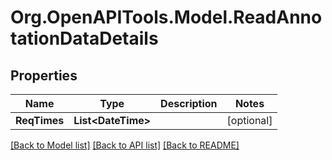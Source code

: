 # Org.OpenAPITools.Model.ReadAnnotationDataDetails

## Properties

Name | Type | Description | Notes
------------ | ------------- | ------------- | -------------
**ReqTimes** | **List&lt;DateTime&gt;** |  | [optional] 

[[Back to Model list]](../README.md#documentation-for-models) [[Back to API list]](../README.md#documentation-for-api-endpoints) [[Back to README]](../README.md)

